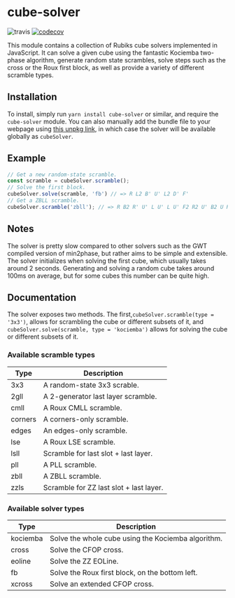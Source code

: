 # cube-solver

![travis](https://travis-ci.org/torjusti/cube-solver.svg?branch=master)
[![codecov](https://codecov.io/gh/torjusti/cube-solver/branch/master/graph/badge.svg)](https://codecov.io/gh/torjusti/cube-solver)

This module contains a collection of Rubiks cube solvers implemented in JavaScript. It can solve a given cube using the fantastic Kociemba two-phase algorithm, generate random state scrambles, solve steps such as the cross or the Roux first block, as well as provide a variety of different scramble types.

## Installation

To install, simply run `yarn install cube-solver` or similar, and require the `cube-solver` module. You can also manually add the bundle file to your webpage using [this unpkg link](https://unpkg.com/cube-solver/lib/bundle.js), in which case the solver will be available globally as `cubeSolver`.

## Example

```javascript
// Get a new random-state scramble.
const scramble = cubeSolver.scramble();
// Solve the first block.
cubeSolver.solve(scramble, 'fb') // => R L2 B' U' L2 D' F'
// Get a ZBLL scramble.
cubeSolver.scramble('zbll'); // => R B2 R' U' L U' L U' F2 R2 U' B2 U R2 D' F2 U'
```

## Notes

The solver is pretty slow compared to other solvers such as the GWT compiled version of min2phase, but rather aims to be simple and extensible. The solver initializes when solving the first cube, which usually takes around 2 seconds. Generating and solving a random cube takes around 100ms on average, but for some cubes this number can be quite high.

## Documentation

The solver exposes two methods. The first,`cubeSolver.scramble(type = '3x3')`, allows for scrambling the cube or different subsets of it, and `cubeSolver.solve(scramble, type = 'kociemba')` allows for solving the cube or different subsets of it.

### Available scramble types

| Type    | Description                             |
|---------|-----------------------------------------|
| 3x3     | A random-state 3x3 scrable.             |
| 2gll    | A 2-generator last layer scramble.      |
| cmll    | A Roux CMLL scramble.                   |
| corners | A corners-only scramble.                |
| edges   | An edges-only scramble.                 |
| lse     | A Roux LSE scramble.                    |
| lsll    | Scramble for last slot + last layer.    |
| pll     | A PLL scramble.                         |
| zbll    | A ZBLL scramble.                        |
| zzls    | Scramble for ZZ last slot + last layer. |

### Available solver types

| Type     | Description                                        |
|----------|----------------------------------------------------|
| kociemba | Solve the whole cube using the Kociemba algorithm. |
| cross    | Solve the CFOP cross.                              |
| eoline   | Solve the ZZ EOLine.                               |
| fb       | Solve the Roux first block, on the bottom left.    |
| xcross   | Solve an extended CFOP cross.                      |